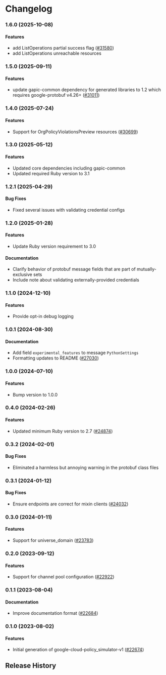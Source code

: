 # Changelog

### 1.6.0 (2025-10-08)

#### Features

* add ListOperations partial success flag ([#31580](https://github.com/googleapis/google-cloud-ruby/issues/31580)) 
* add ListOperations unreachable resources 

### 1.5.0 (2025-09-11)

#### Features

* update gapic-common dependency for generated libraries to 1.2 which requires google-protobuf v4.26+ ([#31011](https://github.com/googleapis/google-cloud-ruby/issues/31011)) 

### 1.4.0 (2025-07-24)

#### Features

* Support for OrgPolicyViolationsPreview resources ([#30699](https://github.com/googleapis/google-cloud-ruby/issues/30699)) 

### 1.3.0 (2025-05-12)

#### Features

* Updated core dependencies including gapic-common 
* Updated required Ruby version to 3.1 

### 1.2.1 (2025-04-29)

#### Bug Fixes

* Fixed several issues with validating credential configs 

### 1.2.0 (2025-01-28)

#### Features

* Update Ruby version requirement to 3.0 
#### Documentation

* Clarify behavior of protobuf message fields that are part of mutually-exclusive sets 
* Include note about validating externally-provided credentials 

### 1.1.0 (2024-12-10)

#### Features

* Provide opt-in debug logging 

### 1.0.1 (2024-08-30)

#### Documentation

* Add field `experimental_features` to message `PythonSettings` 
* Formatting updates to README ([#27030](https://github.com/googleapis/google-cloud-ruby/issues/27030)) 

### 1.0.0 (2024-07-10)

#### Features

* Bump version to 1.0.0 

### 0.4.0 (2024-02-26)

#### Features

* Updated minimum Ruby version to 2.7 ([#24874](https://github.com/googleapis/google-cloud-ruby/issues/24874)) 

### 0.3.2 (2024-02-01)

#### Bug Fixes

* Eliminated a harmless but annoying warning in the protobuf class files 

### 0.3.1 (2024-01-12)

#### Bug Fixes

* Ensure endpoints are correct for mixin clients ([#24032](https://github.com/googleapis/google-cloud-ruby/issues/24032)) 

### 0.3.0 (2024-01-11)

#### Features

* Support for universe_domain ([#23783](https://github.com/googleapis/google-cloud-ruby/issues/23783)) 

### 0.2.0 (2023-09-12)

#### Features

* Support for channel pool configuration ([#22922](https://github.com/googleapis/google-cloud-ruby/issues/22922)) 

### 0.1.1 (2023-08-04)

#### Documentation

* Improve documentation format ([#22684](https://github.com/googleapis/google-cloud-ruby/issues/22684)) 

### 0.1.0 (2023-08-02)

#### Features

* Initial generation of google-cloud-policy_simulator-v1 ([#22674](https://github.com/googleapis/google-cloud-ruby/issues/22674)) 

## Release History
